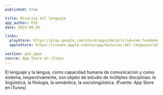 ```yaml
---
published: true

title: Minucias del lenguaje
app_author: FCE
date: 2015-06-26

links:
  playStore: https://play.google.com/store/apps/details?id=com.fondodeculturaeconomica.minucias
  appleStore: https://itunes.apple.com/us/app/minucias-del-lenguaje/id576945446?l=es&mt=8

section: gov_apps
source: App Store en iTunes
---
```

El lenguaje y la lengua, como capacidad humana de comunicación y como sistema, respectivamente, son objeto de estudio de múltiples disciplinas: la lingüística, la filología, la semántica, la sociolingüística. (Fuente: App Store en iTunes)
